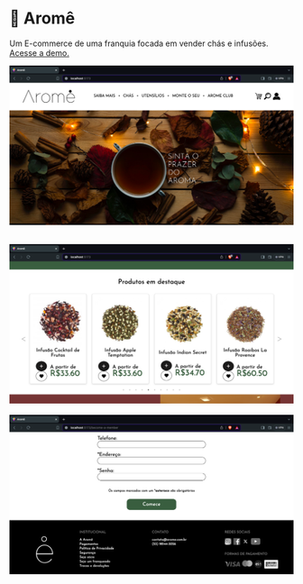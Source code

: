 # 🍵 Aromê

<p>Um E-commerce de uma franquia focada em vender chás e infusões. <a href=''>Acesse a demo.</a></p> 

![Layout do E-commerce - 1](screenshot_1.png)
<br />
<br />




![Layout do E-commerce - 1](screenshot_2.png)
<br />
<br />
![Layout do E-commerce - 1](screenshot_3.png)
